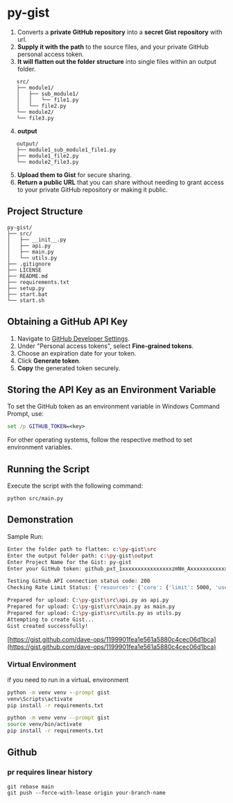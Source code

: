 # py-gist

1. Converts a **private GitHub repository** into a **secret Gist repository** with url.
2. **Supply it with the path** to the source files, and your private GitHub personal access token.
3. **It will flatten out the folder structure** into single files within an output folder.
```
   src/
   ├── module1/
   │   ├── sub_module1/
   │   │   └── file1.py
   │   └── file2.py
   └── module2/
   └── file3.py
```
4. **output**
```
   output/
   ├── module1_sub_module1_file1.py
   ├── module1_file2.py
   └── module2_file3.py
```
5. **Upload them to Gist** for secure sharing.
6. **Return a public URL** that you can share without needing to grant access to your private GitHub repository or making it public.

## Project Structure
```
py-gist/
├── src/
│   ├── __init__.py
│   ├── api.py
│   ├── main.py
│   └── utils.py
├── .gitignore
├── LICENSE
├── README.md
├── requirements.txt
├── setup.py
├── start.bat
└── start.sh
```

## Obtaining a GitHub API Key
1. Navigate to [GitHub Developer Settings](https://github.com/settings/apps).
2. Under "Personal access tokens", select **Fine-grained tokens**.
3. Choose an expiration date for your token.
4. Click **Generate token**.
5. **Copy** the generated token securely.

## Storing the API Key as an Environment Variable
To set the GitHub token as an environment variable in Windows Command Prompt, use:
```cmd
set /p GITHUB_TOKEN=<key>
```
For other operating systems, follow the respective method to set environment variables.

## Running the Script
Execute the script with the following command:
```
python src/main.py
```

## Demonstration
Sample Run:
```sh
Enter the folder path to flatten: c:\py-gist\src
Enter the output folder path: c:\py-gist\output
Enter Project Name for the Gist: py-gist
Enter your GitHub token: github_pxt_1xxxxxxxxxxxxxxxxzmNm_Axxxxxxxxxxxxxxxxxxxxxxxxxxxxxxxxxxxxxxxx

Testing GitHub API connection status code: 200
Checking Rate Limit Status: {'resources': {'core': {'limit': 5000, 'used': 0, 'remaining': 5000, 'reset': 1739912283}, 'search': {'limit': 30, 'used': 0, 'remaining': 30, 'reset': 1739908743}, 'graphql': {'limit': 5000, 'used': 0, 'remaining': 5000, 'reset': 1739912283}, 'integration_manifest': {'limit': 5000, 'used': 0, 'remaining': 5000, 'reset': 1739912283}, 'source_import': {'limit': 100, 'used': 0, 'remaining': 100, 'reset': 1739908743}, 'code_scanning_upload': {'limit': 1000, 'used': 0, 'remaining': 1000, 'reset': 1739912283}, 'code_scanning_autofix': {'limit': 10, 'used': 0, 'remaining': 10, 'reset': 1739908743}, 'actions_runner_registration': {'limit': 10000, 'used': 0, 'remaining': 10000, 'reset': 1739912283}, 'scim': {'limit': 15000, 'used': 0, 'remaining': 15000, 'reset': 1739912283}, 'dependency_snapshots': {'limit': 100, 'used': 0, 'remaining': 100, 'reset': 1739908743}, 'audit_log': {'limit': 1750, 'used': 0, 'remaining': 1750, 'reset': 1739912283}, 'audit_log_streaming': {'limit': 15, 'used': 0, 'remaining': 15, 'reset': 1739912283}, 'code_search': {'limit': 10, 'used': 0, 'remaining': 10, 'reset': 1739908743}}, 'rate': {'limit': 5000, 'used': 0, 'remaining': 5000, 'reset': 1739912283}}

Prepared for upload: C:\py-gist\src\api.py as api.py
Prepared for upload: C:\py-gist\src\main.py as main.py
Prepared for upload: C:\py-gist\src\utils.py as utils.py
Attempting to create Gist...
Gist created successfully!
```
[https://gist.github.com/dave-ops/1199901fea1e561a5880c4cec06d1bca](https://gist.github.com/dave-ops/1199901fea1e561a5880c4cec06d1bca)

### Virtual Environment

if you need to run in a virtuaL environment
```cmd
python -m venv venv --prompt gist
venv\Scripts\activate
pip install -r requirements.txt
```

```bash
python -m venv venv --prompt gist
source venv/bin/activate
pip install -r requirements.txt
```

## Github

### pr requires linear history
```
git rebase main
git push --force-with-lease origin your-branch-name
```